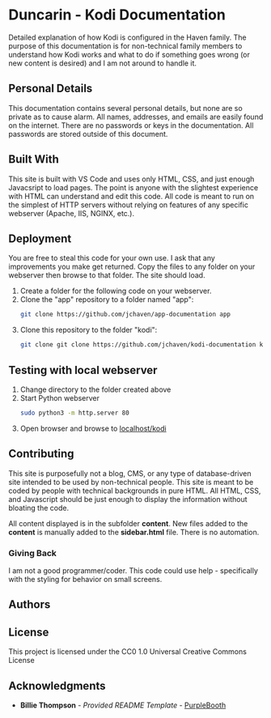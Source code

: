 # Duncarin - Kodi Documentation
Detailed explanation of how Kodi is configured in the Haven family. The purpose of this documentation is for non-technical family members to understand how Kodi works and what to do if something goes wrong (or new content is desired) and I am not around to handle it.


## Personal Details
This documentation contains several personal details, but none are so private as to cause alarm. All names, addresses, and emails are easily found on the internet. There are no passwords or keys in the documentation. All passwords are stored outside of this document.



## Built With
This site is built with VS Code and uses only HTML, CSS, and just enough Javacsript to load pages.
The point is anyone with the slightest experience with HTML can understand and edit this code. All code is meant to run on the simplest of HTTP servers without relying on features of any specific webserver (Apache, IIS, NGINX, etc.). 


## Deployment
You are free to steal this code for your own use. I ask that any improvements you make get returned.
Copy the files to any folder on your webserver then browse to that folder. The site should load.

1. Create a folder for the following code on your webserver.
2. Clone the "app" repository to a folder named "app":
   ```bash
   git clone https://github.com/jchaven/app-documentation app
3. Clone this repository to the folder "kodi":
   ```bash
   git clone git clone https://github.com/jchaven/kodi-documentation kodi

## Testing with local webserver

1. Change directory to the folder created above
2. Start Python webserver
   ```bash
   sudo python3 -m http.server 80
3. Open browser and browse to [localhost/kodi](http://localhost/kodi)

## Contributing
This site is purposefully not a blog, CMS, or any type of database-driven site intended to be used by non-technical people. This site is meant to be coded by people with technical backgrounds in pure HTML. All HTML, CSS, and Javascript should be just enough to display the information without bloating the code.

All content displayed is in the subfolder **content**. New files added to the **content** is manually added to the **sidebar.html** file. There is no automation.

### Giving Back
I am not a good programmer/coder. This code could use help - specifically with the styling for behavior on small screens.


## Authors


## License
This project is licensed under the CC0 1.0 Universal Creative Commons License


## Acknowledgments
  - **Billie Thompson** - *Provided README Template* - [PurpleBooth](https://github.com/PurpleBooth)
